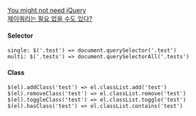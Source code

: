 [You might not need jQuery](http://youmightnotneedjquery.com/)  
[제이쿼리는 필요 없을 수도 있다?
](https://www.zerocho.com/category/jQuery/post/57b356d4d841141500b31e1e)


#### Selector
```
single: $('.test') => document.querySelector('.test')
multi: $('.tests') => document.querySelectorAll('.tests') 
```

#### Class
```
$(el).addClass('test') => el.classList.add('test')
$(el).removeClass('test') => el.classList.remove('test')
$(el).toggleClass('test') => el.classList.toggle('test')
$(el).hasClass('test') => el.classList.contains('test')
```
